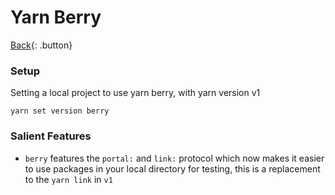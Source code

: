 # Yarn Berry

[Back](./javascript.md){: .button}

### Setup

Setting a local project to use yarn berry, with yarn version v1

```
yarn set version berry
```

### Salient Features

- `berry` features the `portal:` and `link:` protocol which now makes it easier to use
packages in your local directory for testing, this is a replacement to the `yarn link`
in `v1` 

